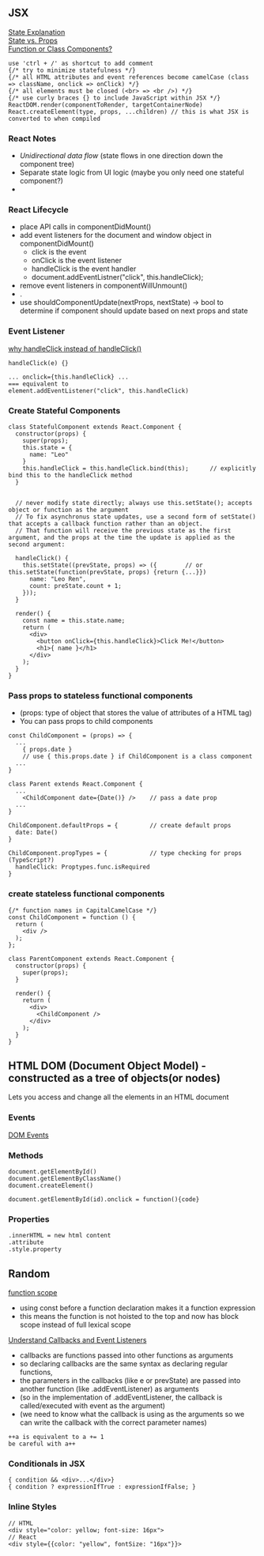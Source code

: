 ## JSX
<a href="https://www.freecodecamp.org/news/what-is-state-in-react-explained-with-examples/">State Explanation</a>
<br />
<a href="https://stackoverflow.com/questions/27991366/what-is-the-difference-between-state-and-props-in-react" target="_blank">State vs. Props</a>
<br />
<a href="https://stackoverflow.com/questions/36097965/when-to-use-es6-class-based-react-components-vs-functional-es6-react-components" target="_blank">
Function or Class Components?</a>
```
use 'ctrl + /' as shortcut to add comment
{/* try to minimize statefulness */}
{/* all HTML attributes and event references become camelCase (class => className, onclick => onClick) */}
{/* all elements must be closed (<br> => <br />) */}
{/* use curly braces {} to include JavaScript within JSX */}
ReactDOM.render(componentToRender, targetContainerNode)
React.createElement(type, props, ...children) // this is what JSX is converted to when compiled
```
### React Notes
- <i>Unidirectional data flow</i> (state flows in one direction down the component tree)
- Separate state logic from UI logic (maybe you only need one stateful component?)
- 

### React Lifecycle
- place API calls in componentDidMount()
- add event listeners for the document and window object in componentDidMount()
  - click is the event
  - onClick is the event listener
  - handleClick is the event handler
  - document.addEventListner("click", this.handleClick);
- remove event listeners in componentWillUnmount()
- .
- use shouldComponentUpdate(nextProps, nextState) -> bool to determine if component should update based on next props and state


### Event Listener
[why handleClick instead of handleClick()](https://stackoverflow.com/questions/64943885/why-does-a-react-jsx-element-event-handler-not-use-parentheses-similar-to-a-html)
```
handleClick(e) {}

... onclick={this.handleClick} ...
=== equivalent to
element.addEventListener("click", this.handleClick)
```

### Create Stateful Components
```
class StatefulComponent extends React.Component {
  constructor(props) {
    super(props);
    this.state = {
      name: "Leo"
    }
    this.handleClick = this.handleClick.bind(this);      // explicitly bind this to the handleClick method
  }

  
  // never modify state directly; always use this.setState(); accepts object or function as the argument
  // To fix asynchronus state updates, use a second form of setState() that accepts a callback function rather than an object.
  // That function will receive the previous state as the first argument, and the props at the time the update is applied as the second argument:

  handleClick() {
    this.setState((prevState, props) => ({        // or this.setState(function(prevState, props) {return {...}})
      name: "Leo Ren",
      count: preState.count + 1;
    }));
  }
  
  render() {
    const name = this.state.name;
    return (
      <div>
        <button onClick={this.handleClick}>Click Me!</button>
        <h1>{ name }</h1>
      </div>
    );
  }
}
```

### Pass props to stateless functional components 
- (props: type of object that stores the value of attributes of a HTML tag)
- You can pass props to child components
```
const ChildComponent = (props) => {
  ...
    { props.date }
    // use { this.props.date } if ChildComponent is a class component
  ...
}

class Parent extends React.Component {
  ...
    <ChildComponent date={Date()} />    // pass a date prop
  ...
}

ChildComponent.defaultProps = {         // create default props
  date: Date()
}

ChildComponent.propTypes = {            // type checking for props (TypeScript?)
  handleClick: Proptypes.func.isRequired
}
```

### create stateless functional components
```
{/* function names in CapitalCamelCase */}
const ChildComponent = function () {
  return (
    <div />
  );
};

class ParentComponent extends React.Component {
  constructor(props) {
    super(props);
  }

  render() {
    return (
      <div>
        <ChildComponent />
      </div>
    );
  }
}
```


## HTML DOM (Document Object Model) - constructed as a tree of objects(or nodes)
Lets you access and change all the elements in an HTML document

### Events
[DOM Events](https://www.w3schools.com/jsref/dom_obj_event.asp)

### Methods
```
document.getElementById()
document.getElementByClassName()
document.createElement()

document.getElementById(id).onclick = function(){code}
```
### Properties
```
.innerHTML = new html content
.attribute
.style.property
```


## Random
[function scope](https://stackoverflow.com/questions/33040703/proper-use-of-const-for-defining-functions)
- using const before a function declaration makes it a function expression
- this means the function is not hoisted to the top and now has block scope instead of full lexical scope
  
[Understand Callbacks and Event Listeners](https://dev.to/i3uckwheat/understanding-callbacks-2o9e)
- callbacks are functions passed into other functions as arguments
- so declaring callbacks are the same syntax as declaring regular functions,
- the parameters in the callbacks (like e or prevState) are passed into another function (like .addEventListener) as arguments
- (so in the implementation of .addEventListener, the callback is called/executed with event as the argument)
- (we need to know what the callback is using as the arguments so we can write the callback with the correct parameter names)
```
++a is equivalent to a += 1
be careful with a++
```

### Conditionals in JSX
```
{ condition && <div>...</div>}
{ condition ? expressionIfTrue : expressionIfFalse; }

```

### Inline Styles
```
// HTML
<div style="color: yellow; font-size: 16px">
// React
<div style={{color: "yellow", fontSize: "16px"}}>
```

